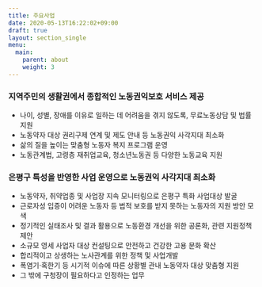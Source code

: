 ```yaml
---
title: 주요사업
date: 2020-05-13T16:22:02+09:00
draft: true
layout: section_single
menu:
  main:
    parent: about
    weight: 3
---
```

### 지역주민의 생활권에서 종합적인 노동권익보호 서비스 제공

* 나이, 성별, 장애를 이유로 일하는 데 어려움을 겪지 않도록, 무료노동상담 및 법률지원
* 노동약자 대상 권리구제 연계 및 제도 안내 등 노동권익 사각지대 최소화
* 삶의 질을 높이는 맞춤형 노동자 복지 프로그램 운영
* 노동관계법, 고령층 재취업교육, 청소년노동권 등 다양한 노동교육 지원

### 은평구 특성을 반영한 사업 운영으로 노동권익 사각지대 최소화

* 노동약자, 취약업종 및 사업장 지속 모니터링으로 은평구 특화 사업대상 발굴
* 근로자성 입증이 어려운 노동자 등 법적 보호를 받지 못하는 노동자의 지원 방안 모색
* 정기적인 실태조사 및 결과 활용으로 노동환경 개선을 위한 공론화, 관련 지원정책 제안
* 소규모 영세 사업자 대상 컨설팅으로 안전하고 건강한 고용 문화 확산
* 합리적이고 상생하는 노사관계를 위한 정책 및 사업개발
* 폭염기·혹한기 등 시기적 이슈에 따른 상황별 관내 노동약자 대상 맞춤형 지원
* 그 밖에 구청장이 필요하다고 인정하는 업무